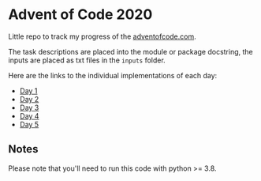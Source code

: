 # Advent of Code 2020

Little repo to track my progress of the [adventofcode.com](https://adventofcode.com).

The task descriptions are placed into the module or package docstring, the inputs are placed
as txt files in the `inputs` folder.

Here are the links to the individual implementations of each day:

* [Day 1](day1.py)
* [Day 2](day2.py)
* [Day 3](day3.py)
* [Day 4](day4.py)
* [Day 5](day5.py)

## Notes

Please note that you'll need to run this code with python >= 3.8.